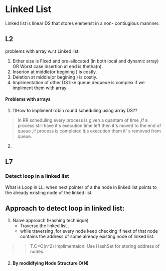 # Linked List

Linked list is linear DS that stores elemenst in a non- contiugious  mannner.

## L2

 problems with array w.r.t Linked list:
 1.  Either size is Fixed and pre-allocated (in both local and dynamic array) OR  Worst case insertion at end is thetha(n).
 2. Inserion at middle(or begining ) is costly.
 3. Deletion at middle(or begining ) is costly.
 4. Implimentation of other DS like queue,dequeue is complex if we impliment them with array.
 
 ####  Problems with arrays
 
 1. 1)How to impliment robin round scheduling using array DS??
 > In RR scheduling every process is given a quantam of time ,if  a process still have it's execution time left then it's moved to the end of queue ,if process is completed it;s execution them it' s removed from queue.
         
 2.         
 



## L7

### Detect loop in a linked list

What is Loop in LL: when next pointer of a the node in linked list points to the already existing node of the linked list.

## Approach to detect loop in linked list:

1. Naive approach (Hashing technique)
   - Traverse the linked list .
   - while traversing ,for every node keep checking if next of that node contains the address of some already existing node of linked          list.
  >> T.C=O(n^2)
     Implimentaion: Use HashSet for storing address of nodes.
     
     
2.  #### By modidfying  Node Structure  O(N)

